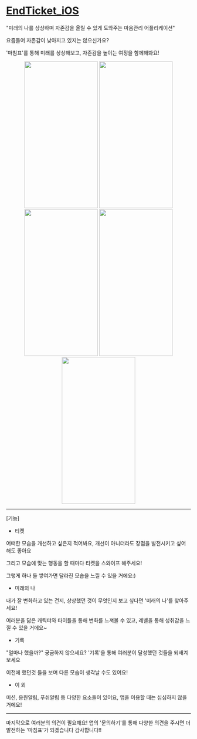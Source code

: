 # [EndTicket_iOS](https://apps.apple.com/kr/app/%EB%A7%88%EC%B9%A8-%ED%91%9C/id1634962397)

"미래의 나를 상상하며 자존감을 올릴 수 있게 도와주는 마음관리 어플리케이션"

요즘들어 자존감이 낮아지고 있지는 않으신가요?

'마침표'를 통해 미래를 상상해보고, 자존감을 높이는 여정을 함께해봐요!

<div align="center">
<img src = "https://user-images.githubusercontent.com/53998480/181452263-e9cc6c24-5a00-4258-80b1-f9cde8d36802.png" width = "200" height = "400">
<img src = "https://user-images.githubusercontent.com/53998480/181452251-559b7383-e76d-4188-adbc-d505c2340fe9.png" width = "200" height = "400">
<img src = "https://user-images.githubusercontent.com/53998480/181452245-d23800f7-7ca5-450c-9986-514ff4a9ac40.png" width = "200" height = "400">
<img src = "https://user-images.githubusercontent.com/53998480/181452241-4f84e209-7cc9-435e-844d-25f1fc3b17b8.png" width = "200" height = "400">
<img src = "https://user-images.githubusercontent.com/53998480/181452213-c44e14fc-f855-421d-bc47-c59eeee5ef74.png" width = "200" height = "400">
</div>

---

[기능]

- 티켓

어떠한 모습을 개선하고 싶은지 적어봐요, 개선이 아니더라도 장점을 발전시키고 싶어 해도 좋아요

그리고 모습에 맞는 행동을 할 때마다 티켓을 스와이프 해주세요!

그렇게 하나 둘 쌓여가면 달라진 모습을 느낄 수 있을 거에요:)

- 미래의 나

내가 잘 변화하고 있는 건지, 상상했던 것이 무엇인지 보고 싶다면 '미래의 나'를 찾아주세요!

여러분을 닮은 캐릭터와 타이틀을 통해 변화를 느껴볼 수 있고, 레벨을 통해 성취감을 느낄 수 있을 거에요~

- 기록

"얼마나 했을까?" 궁금하지 않으세요? '기록'을 통해 여러분이 달성했던 것들을 되새겨 보세요

이전에 했던것 들을 보며 다른 모습이 생각날 수도 있어요!

- 이 외

미션, 응원알림, 푸쉬알림 등 다양한 요소들이 있어요, 앱을 이용할 때는 심심하지 않을거에요!

---

마지막으로 여러분의 의견이 필요해요! 앱의 '문의하기'를 통해 다양한 의견을 주시면 더 발전하는 '마침표'가 되겠습니다
감사합니다!!
